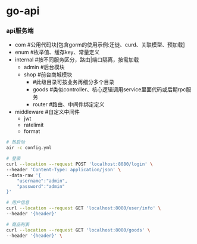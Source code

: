 # go-api


### api服务端
- com           #公用代码块[包含gorm的使用示例:迁徙、curd、关联模型、预加载]
- enum          #枚举值、缓存key、常量定义
- internal      #按不同服务区分，路由|端口隔离，按需加载
  - admin       #后台模块
  - shop        #前台商城模块
    - #此级目录可按业务再细分多个目录
    - goods     #类似controller、核心逻辑调用service里面代码或后期rpc服务
    - router    #路由、中间件绑定定义
- middleware    #自定义中间件
  - jwt
  - ratelimit
  - format


```sh
# 热启动
air -c config.yml

# 登录
curl --location --request POST 'localhost:8080/login' \
--header 'Content-Type: application/json' \
--data-raw '{
    "username":"admin",
    "password":"admin"
}'

# 用户信息
curl --location --request GET 'localhost:8080/user/info' \
--header '{header}'

# 商品列表
curl --location --request GET 'localhost:8080/goods' \
--header '{header}' \

```
